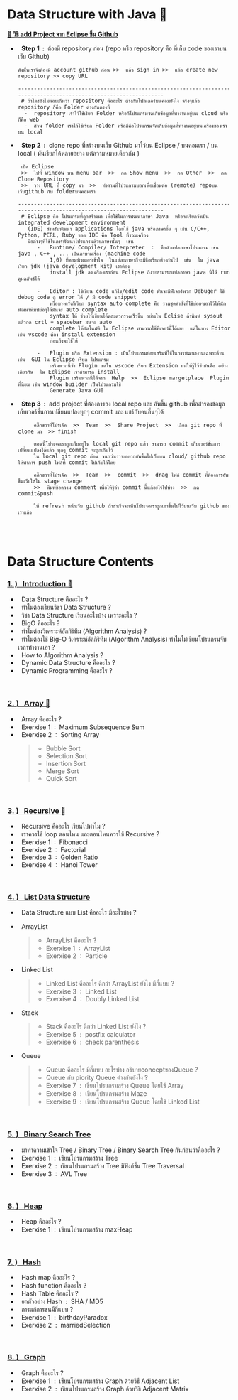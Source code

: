 
# Data Structure with Java 🚀

[**🔗 วิธี add Project จาก Eclipse ขึ้น Github**](https://www.youtube.com/watch?v=LPT7v69guVY)
 - &nbsp; **Step 1 &nbsp;:&nbsp;** ต้องมี repository ก่อน (repo หรือ repository คือ ที่เก็บ code ของเราบนเว็บ Github) 

       ดังนั้นเราจึงต้องมี account github ก่อน >>  แล้ว sign in >>  แล้ว create new repository >> copy URL

       -----------------------------------------------------------------------------------------------------------------
        # ถ้าใครยังไม่ค่อยเก็ทว่า repository คืออะไร ต่างกับโฟลเดอร์บนคอมยังไง จริงๆแล้ว repository ก็คือ Folder ต่างกันตรงที่
         -  repository เราไว้ใช้เรียก Folder หรือก็โปรแกรมจัดเก็บข้อมูลที่ทำงานอยู่บน cloud หรือก็คือ web
         -  ส่วน folder เราไว้ใช้เรียก Folder หรือก็คือโปรแกรมจัดเก็บข้อมูลที่ทำงานอยู่บนเครืองของเรา บน local
   
 - &nbsp; **Step 2 &nbsp;:&nbsp;** clone repo ที่สร้างบนเว็บ Github มาไว้บน Eclipse / บนคอมเรา / บน local ( มันเรียกได้หลายอย่าง แต่ความหมายเดียวกัน )

        เปิด Eclipse
        >>  ไปที่ window บน menu bar  >>  กด Show menu  >>  กด Other  >>  กด Clone Repository
        >>  วาง URL ที่ copy มา  >>  ทำตามที่โปรแกรมบอกเพื่อเชื่อมต่อ (remote) repoบนเว็บgithub กับ folderบนคอมเรา

       -----------------------------------------------------------------------------------------------------------------
        # Eclipse คือ โปรแกรมที่ถูกสร้างมา เพื่อใช้ในการพัฒนาภาษา Java  หรือจะเรียกว่าเป็น  integrated development environment
          (IDE) สำหรับพัฒนา applications โดยใช้ java หรือภาษาอื่น ๆ เช่น C/C++, Python, PERL, Ruby ฯลฯ IDE คือ Tool ที่รวมเครื่อง
          มือต่างๆที่ใช้ในการพัฒนาโปรแกรมด้วยภาษานั้นๆ  เช่น
             -   Runtime/ Compiler/ Interpreter  :  คือตัวแปลภาษาโปรแกรม เช่น java , C++ , ... เป็นภาษาเครื่อง (machine code
                 1,0) ที่คอมพิวเตอร์เข้าใจ  ในแต่ละภาษาก็จะมีชื่อเรียกต่างกันไป  เช่น  ใน java เรียก jdk (java development kit) เราต้อง
                 install jdk ลงเครื่องเราก่อน Eclipse ถึงจะสามารถแปลภาษา java นี้ได้ run ดูผลลัพธ์ได้
   
             -   Editor : ใช้เขียน code แก้ไข/edit code มันจะมีฟีเจอร์พวก Debuger ใช้ debug code ดู error ได้ / มี code snippet
                 หรือบางครั้งก็เรียก syntax auto complete คือ รวมชุดคำสั่งที่ใช้บ่อยๆเอาไว้ให้นักพัฒนาพิมพ์ย่อๆได้มันจะ auto complete
                 syntax ให้ ช่วยให้เขียนโค้ดสะดวกรวดเร็วขึ้น อย่างใน Eclise ถ้าพิมพ์ sysout แล้วกด crtl + spacebar มันจะ auto
                 complete ให้อัตโนมัติ ใน Eclipse สามารถใช้ฟีเจอร์นี้ได้เลย  แต่ในบาง Editor เช่น vscode ต้อง install extension
                 ก่อนถึงจะใช้ได้
   
             -   Plugin หรือ Extension : เป็นโปรแกรมย่อยเสริมที่ใช้ในการพัฒนางานเฉพาะด้าน  เช่น  GUI ใน Eclipse เรียก โปรแกรม
                 เสริมพวกนี้ว่า Plugin แต่ใน vscode เรียก Extension แต่ให้รู้ไว้ว่ามันคือ อย่างเดียวกัน  ใน Eclipse เราสามารถ install
                 Plugin เสริมพวกนี้ได้จาก  Help  >>  Eclipse margetplace  Plugin ที่นิยม เช่น window builder เป็นโปรแกรมใช้
                 Generate Java GUI

 - &nbsp; **Step 3 &nbsp;:&nbsp;** add project ที่ต้องการลง local repo และ อัพขึ้น github เพื่อสำรองข้อมูล เก็บเวอร์ชั่นการเปลี่ยนแปลงทุกๆ commit  และ แชร์กับคนอื่นๆได้

            คลิ๊กขวาที่โปรเจ็ค  >>  Team  >>  Share Project  >>  เลือก git repo ที่ clone มา  >> finish

            ตอนนี้โปรเจคเราถูกเก็บอยู่ใน local git repo แล้ว สามารถ commit เก็บเวอร์ชั่นการเปลี่ยนแปลงได้แล้ว ทุกๆ commit จะถูกเก็บไว้
            ใน local git repo ก่อน จนกว่าเราจะอยากอัพขึ้นไปเก็บบน cloud/ github repo ให้ทำการ push ไฟล์ที่ commit ไปเก็บไว้โดย

            คลิ๊กขวาที่โปรเจ็ค  >>  Team  >>  commit  >>  drag ไฟล์ commit ที่ต้องการอัพขึ้นเว็บใส่ใน stage change
            >>  พิมพ์ข้อความ comment เพื่อให้รู้ว่า commit นี้แก้อะไรไปบ้าง  >>  กด commit&push

            ให้ refresh หน้าเว็บ github ถ้าสำเร็จจะเห็นโปรเจคเราถูกเอาขึ้นไปไว้บนเว็บ github ของเราแล้ว
            

<br/><br/>

# Data  Structure  Contents

### [1.&nbsp;) &nbsp;&nbsp;Introduction 🔗](https://github.com/Arisa-Kaewsuan/Datastructure_Java/blob/main/Introduction.md)
 - &nbsp; Data Structure คืออะไร ? 
 - &nbsp; ทำไมต้องเรียนวิชา Data Structure ?
 - &nbsp; วิชา Data Structure เรียนอะไรบ้าง เพราะอะไร ?
 - &nbsp; BigO คืออะไร ?
 - &nbsp; ทำไมต้องวิเคราะห์อัลกิริทึม (Algorithm Analysis) ?
 - &nbsp; ทำไมต้องใช้ Big-O วิเคราะห์อัลกิริทึม (Algorithm Analysis) ทำไมไม่เขียนโปรแกรมจับเวลาทำงานเอา ?
 - &nbsp; How to Algorithm Analysis ?
 - &nbsp; Dynamic Data Structure คืออะไร ?
 - &nbsp; Dynamic Programming คืออะไร ?
<br/>

### [2.&nbsp;) &nbsp;&nbsp;Array 🔗](https://github.com/Arisa-Kaewsuan/Datastructure_Java/blob/main/Array.md)
 - &nbsp; Array คืออะไร ?
 - &nbsp; Exerxise 1 &nbsp;:&nbsp; Maximum Subsequence Sum
 - &nbsp; Exerxise 2 &nbsp;:&nbsp; Sorting Array
     >- Bubble Sort
     >- Selection Sort
     >- Insertion Sort
     >- Merge Sort
     >- Quick Sort
 <br/>

### [3.&nbsp;) &nbsp;&nbsp;Recursive 🔗](https://github.com/Arisa-Kaewsuan/Datastructure_Java/blob/main/Recursive.md)
 - &nbsp; Recursive คืออะไร เรียนไปทำไม ?
 - &nbsp; เราควรใช้ loop ตอนไหน และตอนไหนควรใช้ Recursive ?
 - &nbsp; Exerxise 1 &nbsp;:&nbsp; Fibonacci
 - &nbsp; Exerxise 2 &nbsp;:&nbsp; Factorial
 - &nbsp; Exerxise 3 &nbsp;:&nbsp; Golden Ratio
 - &nbsp; Exerxise 4 &nbsp;:&nbsp; Hanoi Tower
 <br/>

### [4.&nbsp;) &nbsp;&nbsp;List Data Structure](https://github.com/Arisa-Kaewsuan/Datastructure_Java/blob/main/Introduction.md)
 - &nbsp; Data Structure แบบ List คืออะไร มีอะไรบ้าง ?
 - &nbsp; ArrayList
     >- ArrayList คืออะไร ?
     >- Exerxise 1 &nbsp;:&nbsp; ArrayList
     >- Exerxise 2 &nbsp;:&nbsp; Particle

 - &nbsp; Linked List 
     >- Linked List คืออะไร ดีกว่า ArrayList ยังไง มีกี่แบบ ?
     >- Exerxise 3 &nbsp;:&nbsp; Linked List
     >- Exerxise 4 &nbsp;:&nbsp; Doubly Linked List

 - &nbsp; Stack 
     >- Stack คืออะไร ดีกว่า Linked List ยังไง ?
     >- Exerxise 5 &nbsp;:&nbsp; postfix calculator
     >- Exerxise 6 &nbsp;:&nbsp; check parenthesis

 - &nbsp; Queue 
     >- Queue คืออะไร มีกี่แบบ อะไรบ้าง  อธิบายconceptของQueue ?
     >- Queue กับ piority Queue ต่างกันยังไง ?
     >- Exerxise 7 &nbsp;:&nbsp; เขียนโปรแกรมสร้าง Queue โดยใช้ Array
     >- Exerxise 8 &nbsp;:&nbsp; เขียนโปรแกรมสร้าง Maze 
     >- Exerxise 9 &nbsp;:&nbsp; เขียนโปรแกรมสร้าง Queue โดยใช้ Linked List
  <br/>

### [5.&nbsp;) &nbsp;&nbsp;Binary Search Tree](https://github.com/Arisa-Kaewsuan/Datastructure_Java/blob/main/Introduction.md)
 - &nbsp; มาทำความเข้าใจ  Tree / Binary Tree / Binary Search Tree กันก่อนว่าคืออะไร ? 
 - &nbsp; Exerxise 1 &nbsp;:&nbsp; เขียนโปรแกรมสร้าง Tree
 - &nbsp; Exerxise 2 &nbsp;:&nbsp; เขียนโปรแกรมสร้าง Tree มีฟังก์ชั่น Tree Traversal
 - &nbsp; Exerxise 3 &nbsp;:&nbsp; AVL Tree
 <br/>

### [6.&nbsp;) &nbsp;&nbsp;Heap](https://github.com/Arisa-Kaewsuan/Datastructure_Java/blob/main/Introduction.md)
 - &nbsp; Heap คืออะไร ?
 - &nbsp; Exerxise 1 &nbsp;:&nbsp; เขียนโปรแกรมสร้าง maxHeap
 <br/>

 ### [7.&nbsp;) &nbsp;&nbsp;Hash](https://github.com/Arisa-Kaewsuan/Datastructure_Java/blob/main/Introduction.md)
 - &nbsp; Hash map คืออะไร ?
 - &nbsp; Hash function คืออะไร ?
 - &nbsp; Hash Table คืออะไร ?
 - &nbsp; ยกตัวอย่าง Hash &nbsp;:&nbsp; SHA / MD5
 - &nbsp; การแก้การชนมีกี่แบบ ?
 - &nbsp; Exerxise 1 &nbsp;:&nbsp; birthdayParadox
 - &nbsp; Exerxise 2 &nbsp;:&nbsp; marriedSelection
 <br/>

 ### [8.&nbsp;) &nbsp;&nbsp;Graph](https://github.com/Arisa-Kaewsuan/Datastructure_Java/blob/main/Introduction.md)
 - &nbsp; Graph คืออะไร ?
 - &nbsp; Exerxise 1 &nbsp;:&nbsp; เขียนโปรแกรมสร้าง Graph ด้วยวิธี Adjacent List
 - &nbsp; Exerxise 2 &nbsp;:&nbsp; เขียนโปรแกรมสร้าง Graph ด้วยวิธี Adjacent Matrix


